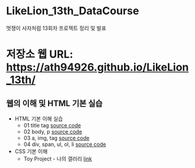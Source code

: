 # LikeLion_13th_DataCourse
멋쟁이 사자처럼 13회차 프로젝트 정리 및 발표
# 저장소 웹 URL: https://ath94926.github.io/LikeLion_13th/
## 웹의 이해 및 HTML 기본 실습
* HTML 기본 이해 실습
  * 01 title tag [source code](https://github.com/ath94926/LikeLion_13th/blob/main/01_html_title.html)
  * 02 body, p [source code](https://github.com/ath94926/LikeLion_13th/blob/main/02_html_title.html)
  * 03 a, img, tag [source code](https://github.com/ath94926/LikeLion_13th/blob/main/03_html_title.html)
  * 04 div, span, ul, ol, li [source code](https://github.com/ath94926/LikeLion_13th/blob/main/04_html_title.html)
* CSS 기본 이해
  * Toy Project - 나의 갤러리 [link](https://github.com/ath94926/LikeLion_13th/blob/main/14_img_gallery.html)
